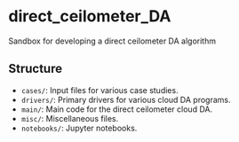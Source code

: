 # direct_ceilometer_DA

Sandbox for developing a direct ceilometer DA algorithm

## Structure

- `cases/`: Input files for various case studies.
- `drivers/`: Primary drivers for various cloud DA programs.
- `main/`: Main code for the direct ceilometer cloud DA.
- `misc/`: Miscellaneous files.
- `notebooks/`: Jupyter notebooks.
